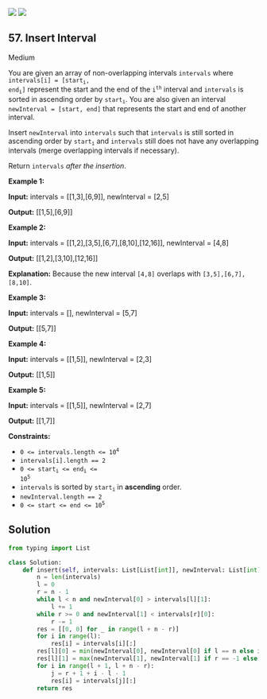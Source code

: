 [![](https://img.shields.io/github/stars/LeetCode-in-Python/LeetCode-in-Python?label=Stars&style=flat-square)](https://github.com/LeetCode-in-Python/LeetCode-in-Python)
[![](https://img.shields.io/github/forks/LeetCode-in-Python/LeetCode-in-Python?label=Fork%20me%20on%20GitHub%20&style=flat-square)](https://github.com/LeetCode-in-Python/LeetCode-in-Python/fork)

## 57\. Insert Interval

Medium

You are given an array of non-overlapping intervals `intervals` where <code>intervals[i] = [start<sub>i</sub>, end<sub>i</sub>]</code> represent the start and the end of the <code>i<sup>th</sup></code> interval and `intervals` is sorted in ascending order by <code>start<sub>i</sub></code>. You are also given an interval `newInterval = [start, end]` that represents the start and end of another interval.

Insert `newInterval` into `intervals` such that `intervals` is still sorted in ascending order by <code>start<sub>i</sub></code> and `intervals` still does not have any overlapping intervals (merge overlapping intervals if necessary).

Return `intervals` _after the insertion_.

**Example 1:**

**Input:** intervals = \[\[1,3],[6,9]], newInterval = [2,5]

**Output:** [[1,5],[6,9]] 

**Example 2:**

**Input:** intervals = \[\[1,2],[3,5],[6,7],[8,10],[12,16]], newInterval = [4,8]

**Output:** [[1,2],[3,10],[12,16]]

**Explanation:** Because the new interval `[4,8]` overlaps with `[3,5],[6,7],[8,10]`.

**Example 3:**

**Input:** intervals = [], newInterval = [5,7]

**Output:** [[5,7]] 

**Example 4:**

**Input:** intervals = \[\[1,5]], newInterval = [2,3]

**Output:** [[1,5]] 

**Example 5:**

**Input:** intervals = \[\[1,5]], newInterval = [2,7]

**Output:** [[1,7]] 

**Constraints:**

*   <code>0 <= intervals.length <= 10<sup>4</sup></code>
*   `intervals[i].length == 2`
*   <code>0 <= start<sub>i</sub> <= end<sub>i</sub> <= 10<sup>5</sup></code>
*   `intervals` is sorted by <code>start<sub>i</sub></code> in **ascending** order.
*   `newInterval.length == 2`
*   <code>0 <= start <= end <= 10<sup>5</sup></code>

## Solution

```python
from typing import List

class Solution:
    def insert(self, intervals: List[List[int]], newInterval: List[int]) -> List[List[int]]:
        n = len(intervals)
        l = 0
        r = n - 1
        while l < n and newInterval[0] > intervals[l][1]:
            l += 1
        while r >= 0 and newInterval[1] < intervals[r][0]:
            r -= 1
        res = [[0, 0] for _ in range(l + n - r)]
        for i in range(l):
            res[i] = intervals[i][:]
        res[l][0] = min(newInterval[0], newInterval[0] if l == n else intervals[l][0])
        res[l][1] = max(newInterval[1], newInterval[1] if r == -1 else intervals[r][1])
        for i in range(l + 1, l + n - r):
            j = r + 1 + i - l - 1
            res[i] = intervals[j][:]
        return res
```